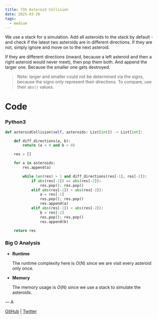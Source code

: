 ```yaml
---
title: 735 Asteroid Collision
date: 2025-03-26
tags:
  - medium
---
```


We use a stack for a simulation. Add all asteroids to the stack by default - and check if the latest two asteroids are in different directions. If they are not, simply ignore and move on to the next asteroid.

If they are different directions (inward, because a left asteroid and then a right asteroid would never meet), then pop them both. And append the larger one. Because the smaller one gets destroyed.

> Note: larger and smaller could not be determined via the signs, because the signs only represent their directions. To compare, use their `abs()` values.

# Code

### Python3

```python
def asteroidCollision(self, asteroids: List[int]) -> List[int]:

    def diff_directions(a, b):
        return (a < 0 and b > 0)

    res = []

    for a in asteroids:
        res.append(a)

        while len(res) > 1 and diff_directions(res[-1], res[-2]):
            if abs(res[-1]) == abs(res[-2]):
                res.pop(); res.pop()
            elif abs(res[-1]) > abs(res[-2]):
                a = res[-1]
                res.pop(); res.pop()
                res.append(a)
            elif abs(res[-1]) < abs(res[-2]):
                b = res[-2]
                res.pop(); res.pop()
                res.append(b)

    return res
```

### Big O Analysis

- **Runtime**

  The runtime complexity here is $O(N)$ since we are visit every asteroid only once.

- **Memory**

  The memory usage is $O(N)$ since we use a stack to simulate the asteroids.

— A

[GitHub](https://github.com/athkdev) | [Twitter](https://twitter.com/athkdev)
